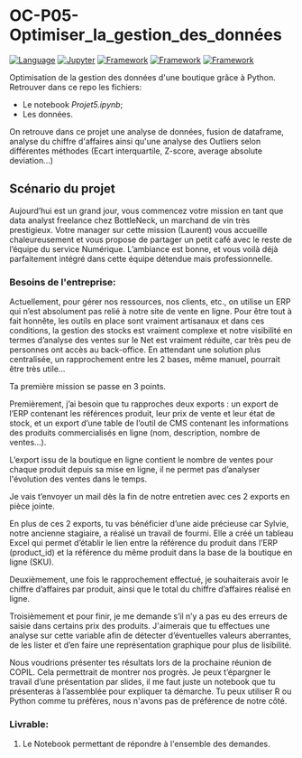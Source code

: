 # OC-P05-Optimiser_la_gestion_des_données

[![Language](https://img.shields.io/badge/Python-darkblue.svg?style=flat&logo=python&logoColor=white)](https://www.python.org)
[![Jupyter](https://img.shields.io/badge/Jupyter-darkgreen.svg?style=flat&logo=jupyter&logoColor=white)](https://jupyter.org/)
[![Framework](https://img.shields.io/badge/Pandas-darkorange.svg?style=flat&logo=pandas&logoColor=white)](https://pandas.pydata.org/)
[![Framework](https://img.shields.io/badge/Seaborn-red.svg?style=flat&logo=seaborn&logoColor=white)](https://seaborn.pydata.org/)
[![Framework](https://img.shields.io/badge/Plotly-430098?style=flat&logo=plotly&logoColor=white)](https://plotly.com/)

Optimisation de la gestion des données d'une boutique grâce à Python. Retrouver dans ce repo les fichiers:
- Le notebook *Projet5.ipynb*;
- Les données.

On retrouve dans ce projet une analyse de données, fusion de dataframe, analyse du chiffre d'affaires ainsi qu'une analyse des Outliers selon différentes méthodes (Ecart interquartile, Z-score, average absolute deviation...)

## Scénario du projet
Aujourd’hui est un grand jour, vous commencez votre mission en tant que data analyst freelance chez BottleNeck, un marchand de vin très prestigieux. Votre manager sur cette mission (Laurent) vous accueille chaleureusement et vous propose de partager un petit café avec le reste de l’équipe du service Numérique. L’ambiance est bonne, et vous voilà déjà parfaitement intégré dans cette équipe détendue mais professionnelle.


### Besoins de l'entreprise:
Actuellement, pour gérer nos ressources, nos clients, etc., on utilise un ERP qui n’est absolument pas relié à notre site de vente en ligne. Pour être tout à fait honnête, les outils en place sont vraiment artisanaux et dans ces conditions, la gestion des stocks est vraiment complexe et notre visibilité en termes d’analyse des ventes sur le Net est vraiment réduite, car très peu de personnes ont accès au back-office. En attendant une solution plus centralisée, un rapprochement entre les 2 bases, même manuel, pourrait être très utile…

Ta première mission se passe en 3 points.

Premièrement, j’ai besoin que tu rapproches deux exports : un export de l’ERP contenant les références produit, leur prix de vente et leur état de stock, et un export d’une table de l’outil de CMS contenant les informations des produits commercialisés en ligne (nom, description, nombre de ventes...).

L’export issu de la boutique en ligne contient le nombre de ventes pour chaque produit depuis sa mise en ligne, il ne permet pas d’analyser l'évolution des ventes dans le temps.

Je vais t’envoyer un mail dès la fin de notre entretien avec ces 2 exports en pièce jointe.

En plus de ces 2 exports, tu vas bénéficier d’une aide précieuse car Sylvie, notre ancienne stagiaire, a réalisé un travail de fourmi. Elle a créé un tableau Excel qui permet d’établir le lien entre la référence du produit dans l’ERP (product_id) et la référence du même produit dans la base de la boutique en ligne (SKU). 

Deuxièmement, une fois le rapprochement effectué, je souhaiterais avoir le chiffre d’affaires par produit, ainsi que le total du chiffre d’affaires réalisé en ligne.

Troisièmement et pour finir, je me demande s’il n’y a pas eu des erreurs de saisie dans certains prix des produits. J'aimerais que tu effectues une analyse sur cette variable afin de détecter d’éventuelles valeurs aberrantes, de les lister et d’en faire une représentation graphique pour plus de lisibilité.

Nous voudrions présenter tes résultats lors de la prochaine réunion de COPIL. Cela permettrait de montrer nos progrès. Je peux t’épargner le travail d’une présentation par slides, il me faut juste un notebook que tu présenteras à l’assemblée pour expliquer ta démarche. Tu peux utiliser R ou Python comme tu préfères, nous n'avons pas de préférence de notre côté.

### **Livrable:**
1. Le Notebook permettant de répondre à l'ensemble des demandes.